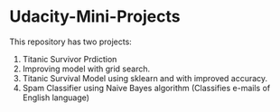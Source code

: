 # Udacity-Mini-Projects
This repository has two projects:
1. Titanic Survivor Prdiction
2. Improving model with grid search.
3. Titanic Survival Model using sklearn and with improved accuracy.
4. Spam Classifier using Naive Bayes algorithm (Classifies e-mails of English language)
